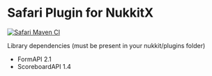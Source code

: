 # Safari Plugin for NukkitX
[![Safari Maven CI](https://github.com/sourismc/safari/actions/workflows/maven.yml/badge.svg)](https://github.com/sourismc/safari/actions/workflows/maven.yml)

Library dependencies (must be present in your nukkit/plugins folder)
- FormAPI 2.1
- ScoreboardAPI 1.4

